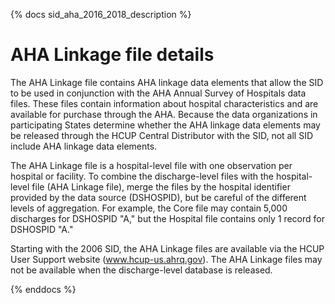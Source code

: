 {% docs sid_aha_2016_2018_description %}

# AHA Linkage file details 


The AHA Linkage file contains AHA linkage data elements that allow the SID to be used in conjunction with the AHA Annual Survey of Hospitals data files. These files contain information about hospital characteristics and are available for purchase through the AHA. Because the data organizations in participating States determine whether the AHA linkage data elements may be released through the HCUP Central Distributor with the SID, not all SID include AHA linkage data elements.

The AHA Linkage file is a hospital-level file with one observation per hospital or facility. To combine the discharge-level files with the hospital-level file (AHA Linkage file), merge the files by the hospital identifier provided by the data source (DSHOSPID), but be careful of the different levels of aggregation. For example, the Core file may contain 5,000 discharges for DSHOSPID "A," but the Hospital file contains only 1 record for DSHOSPID "A."

Starting with the 2006 SID, the AHA Linkage files are available via the HCUP User Support website (www.hcup-us.ahrq.gov). The AHA Linkage files may not be available when the discharge-level database is released.

{% enddocs %}
